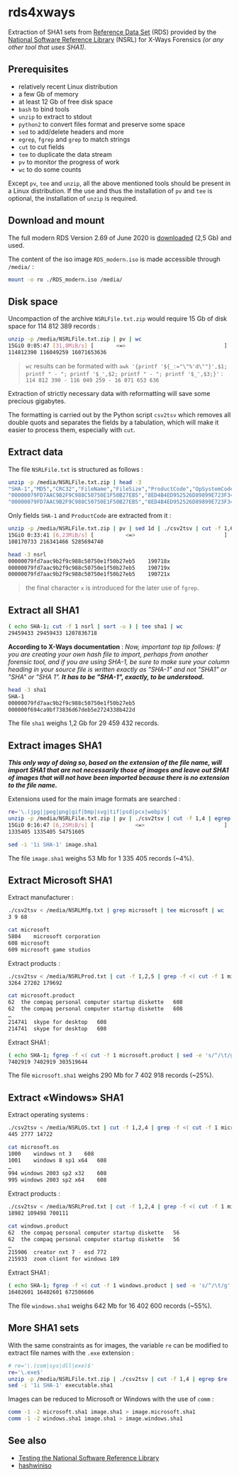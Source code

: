 # rds4xways

Extraction of SHA1 sets from [Reference Data Set](https://www.nist.gov/itl/ssd/software-quality-group/national-software-reference-library-nsrl/about-nsrl) (RDS) provided by the [National Software Reference Library](https://www.nist.gov/itl/ssd/software-quality-group/national-software-reference-library-nsrl) (NSRL) for X-Ways Forensics _(or any other tool that uses SHA1)_.


## Prerequisites

- relatively recent Linux distribution
- a few Gb of memory
- at least 12 Gb of free disk space
- `bash` to bind tools
- `unzip` to extract to stdout
- `python2` to convert files format and preserve some space
- `sed` to add/delete headers and more
- `egrep`, `fgrep` and `grep` to match strings
- `cut` to cut fields
- `tee` to duplicate the data stream
- `pv` to monitor the progress of work
- `wc` to do some counts

Except `pv`, `tee` and `unzip`, all the above mentioned tools should be present in a Linux distribution.
If the use and thus the installation of `pv` and `tee` is optional, the installation of `unzip` is required.



## Download and mount

The full modern RDS Version 2.69 of June 2020 is [downloaded](https://www.nist.gov/itl/ssd/software-quality-group/national-software-reference-library-nsrl/nsrl-download/current-rds) (2,5 Gb) and used.

The content of the iso image `RDS_modern.iso` is made accessible through `/media/` :

```bash
mount -o ro ./RDS_modern.iso /media/
```



## Disk space

Uncompaction of the archive `NSRLFile.txt.zip` would require 15 Gb of disk space for 114 812 389 records :

```bash
unzip -p /media/NSRLFile.txt.zip | pv | wc
15GiO 0:05:47 [31,8MiB/s] [       <=>                               ]
114812390 116049259 16071653636
```

> `wc` results can be formated with `awk '{printf '${_:="\"%'d\""}',$1; printf " - "; printf '$_',$2; printf " - "; printf '$_',$3;}'` : `114 812 390 - 116 049 259 - 16 071 653 636`

Extraction of strictly necessary data with reformatting will save some precious gigabytes.

The formatting is carried out by the Python script `csv2tsv` which removes all double quots and separates the fields by a tabulation, which will make it easier to process them, especially with `cut`.



## Extract data

The file `NSRLFile.txt` is structured as follows :

```bash
unzip -p /media/NSRLFile.txt.zip | head -3
"SHA-1","MD5","CRC32","FileName","FileSize","ProductCode","OpSystemCode","SpecialCode"
"00000079FD7AAC9B2F9C988C50750E1F50B27EB5","8ED4B4ED952526D89899E723F3488DE4","7A5407CA","wow64_microsoft-windows-i..timezones.resources_31bf3856ad364e35_10.0.16299.579_de-de_f24979c73226184d.manifest",2520,190718,"362",""
"00000079FD7AAC9B2F9C988C50750E1F50B27EB5","8ED4B4ED952526D89899E723F3488DE4","7A5407CA","wow64_microsoft-windows-i..timezones.resources_31bf3856ad364e35_10.0.16299.579_de-de_f24979c73226184d.manifest",2520,190719,"362",""
```

Only fields `SHA-1` and `ProductCode` are extracted from it :

```bash
unzip -p /media/NSRLFile.txt.zip | pv | sed 1d | ./csv2tsv | cut -f 1,6 | sed 's/$/x/g' | sort -u | tee nsrl | wc
15GiO 0:33:41 [6,23MiB/s] [          <=>                            ]
108170733 216341466 5285694740
```
```bash
head -3 nsrl
00000079fd7aac9b2f9c988c50750e1f50b27eb5	190718x
00000079fd7aac9b2f9c988c50750e1f50b27eb5	190719x
00000079fd7aac9b2f9c988c50750e1f50b27eb5	190721x
```

> the final character `x` is introduced for the later use of `fgrep`.



## Extract all SHA1

```bash
( echo SHA-1; cut -f 1 nsrl | sort -u ) | tee sha1 | wc
29459433 29459433 1207836718
```

**According to X-Ways documentation** : *Now, important top tip follows: If you are creating your own hash file to import, perhaps from another forensic tool, and if you are using SHA-1, be sure to make sure your column heading in your source file is written exactly as "SHA-1" and not "SHA1" or "SHA" or "SHA 1".* ***It has to be "SHA-1", exactly, to be understood.***

```bash
head -3 sha1
SHA-1
00000079fd7aac9b2f9c988c50750e1f50b27eb5
000000f694ca9bf73836d67deb5e2724338b422d
```

The file `sha1` weighs 1,2 Gb for 29 459 432 records.



## Extract images SHA1

***This only way of doing so, based on the extension of the file name, will import SHA1 that are not necessarily those of images and leave out SHA1 of images that will not have been imported because there is no extension to the file name.***

Extensions used for the main image formats are searched :

```bash
re='\.(jpg|jpeg|png|gif|bmp|svg|tif|psd|pcx|webp)$'
unzip -p /media/NSRLFile.txt.zip | pv | ./csv2tsv | cut -f 1,4 | egrep $re | cut -f 1 | sort -u | tee image.sha1 | wc
15GiO 0:16:47 [6,25MiB/s] [             <=>                         ]
1335405 1335405 54751605
```
```bash
sed -i '1i SHA-1' image.sha1
```

The file `image.sha1` weighs 53 Mb for 1 335 405 records (~4%).



## Extract Microsoft SHA1

Extract manufacturer :

```bash
./csv2tsv < /media/NSRLMfg.txt | grep microsoft | tee microsoft | wc
3 9 68
```
```bash
cat microsoft
5804	microsoft corporation
608	microsoft
609	microsoft game studios
```

Extract products :

```bash
./csv2tsv < /media/NSRLProd.txt | cut -f 1,2,5 | grep -f <( cut -f 1 microsoft | sed -e 's/^/\t/g' -e 's/$/$/g' ) | tee microsoft.product | wc
3264 27202 179692
```
```bash
cat microsoft.product
62	the compaq personal computer startup diskette	608
62	the compaq personal computer startup diskette	608
…
214741	skype for desktop	608
214741	skype for desktop	608
```

Extract SHA1 :

```bash
( echo SHA-1; fgrep -f <( cut -f 1 microsoft.product | sed -e 's/^/\t/g' -e 's/$/x/g' | sort -u ) nsrl | cut -f 1 | sort -u ) | tee microsoft.sha1 | wc
7402919 7402919 303519644
```

The file `microsoft.sha1` weighs 290 Mb for 7 402 918 records (~25%).



## Extract «Windows» SHA1

Extract operating systems :

```bash
./csv2tsv < /media/NSRLOS.txt | cut -f 1,2,4 | grep -f <( cut -f 1 microsoft | sed -e 's/^/\t/g' -e 's/$/$/g' ) | tee microsoft.os | wc
445 2777 14722
```
```bash
cat microsoft.os
1000	windows nt 3	608
1001	windows 8 sp1 x64	608
…
994	windows 2003 sp2 x32	608
995	windows 2003 sp2 x64	608
```

Extract products :

```bash
./csv2tsv < /media/NSRLProd.txt | cut -f 1,2,4 | grep -f <( cut -f 1 microsoft.os | sed -e 's/^/\t/g' -e 's/$/$/g' ) | tee windows.product | wc
18982 109498 700111
```
```bash
cat windows.product
62	the compaq personal computer startup diskette	56
62	the compaq personal computer startup diskette	56
…
215906	creator nxt 7 - esd	772
215933	zoom client for windows	189
```

Extract SHA1 :

```bash
( echo SHA-1; fgrep -f <( cut -f 1 windows.product | sed -e 's/^/\t/g' -e 's/$/x/g' | sort -u ) nsrl | cut -f 1 | sort -u ) | tee windows.sha1 | wc
16402601 16402601 672506606
```

The file `windows.sha1` weighs 642 Mb for 16 402 600 records (~55%).



## More SHA1 sets

With the same constraints as for images, the variable `re` can be modified to extract file names with the `.exe` extension :

```bash
# re='\.(com|sys|dll|exe)$'
re='\.exe$'
unzip -p /media/NSRLFile.txt.zip | ./csv2tsv | cut -f 1,4 | egrep $re | cut -f 1 | sort -u > executable.sha1
sed -i '1i SHA-1' executable.sha1
```

Images can be reduced to Microsoft or Windows with the use of `comm` :

```bash
comm -1 -2 microsoft.sha1 image.sha1 > image.microsoft.sha1
comm -1 -2 windows.sha1 image.sha1 > image.windows.sha1
```



## See also

- [Testing the National Software Reference Library](https://www.sciencedirect.com/science/article/pii/S1742287612000345)
- [hashwiniso](hashwiniso.md)
